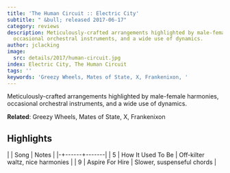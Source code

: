 ```yaml
---
title: 'The Human Circuit :: Electric City'
subtitle: " &bull; released 2017-06-17"
category: reviews
description: Meticulously-crafted arrangements highlighted by male-female harmonies,
  occasional orchestral instruments, and a wide use of dynamics.
author: jclacking
image:
  src: details/2017/human-circuit.jpg
index: Electric City, The Human Circuit
tags: ''
keywords: 'Greezy Wheels, Mates of State, X, Frankenixon, '
---
```

Meticulously-crafted arrangements highlighted by male-female harmonies, occasional orchestral instruments, and a wide use of dynamics.<!--more-->

**Related**: Greezy Wheels, Mates of State, X, Frankenixon

## Highlights

| | Song | Notes |
|-+------+-------|
| 5 | How It Used To Be | Off-kilter waltz, nice harmonies |
| 9 | Aspire For Hire | Slower, suspenseful chords |

